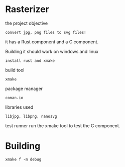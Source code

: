 # Rasterizer
the project objective

    convert jpg, png files to svg files!

it has a Rust component and a C component.

Building
    it should work on windows and linux

    install rust and xmake
    
build tool 

    xmake

package manager

    conan.io

libraries used

    libjpg, libpng, nanosvg

test runner
    run the xmake tool to test the C component.

    

# Building 

`xmake f -m debug`